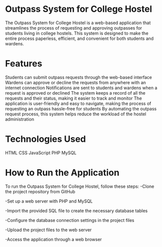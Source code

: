 # Outpass System for College Hostel
The Outpass System for College Hostel is a web-based application that streamlines the process of requesting and approving outpasses for students living in college hostels. This system is designed to make the entire process paperless, efficient, and convenient for both students and wardens.

# Features
Students can submit outpass requests through the web-based interface
Wardens can approve or decline the requests from anywhere with an internet connection
Notifications are sent to students and wardens when a request is approved or declined
The system keeps a record of all the requests and their status, making it easier to track and monitor
The application is user-friendly and easy to navigate, making the process of requesting an outpass hassle-free for students
By automating the outpass request process, this system helps reduce the workload of the hostel administration

# Technologies Used
HTML
CSS
JavaScript
PHP
MySQL

# How to Run the Application
To run the Outpass System for College Hostel, follow these steps:
-Clone the project repository from GitHub

-Set up a web server with PHP and MySQL

-Import the provided SQL file to create the necessary database tables

-Configure the database connection settings in the project files

-Upload the project files to the web server

-Access the application through a web browser
